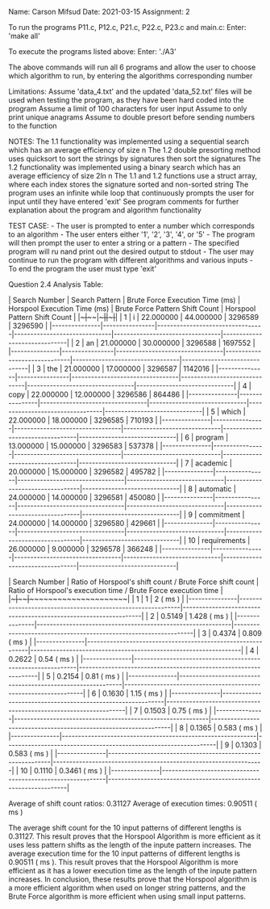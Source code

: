 Name: Carson Mifsud
Date: 2021-03-15
Assignment: 2

To run the programs P11.c, P12.c, P21.c, P22.c, P23.c and main.c:
Enter: 'make all'

To execute the programs listed above:
Enter: './A3'

The above commands will run all 6 programs and allow the user to
choose which algorithm to run, by entering the algorithms
corresponding number

Limitations:
Assume 'data_4.txt' and the updated 'data_52.txt' files will be used when testing the program, as they have been hard coded into the program
Assume a limit of 100 characters for user input
Assume to only print unique anagrams
Assume to double presort before sending numbers to the function

NOTES:
The 1.1 functionality was implemented using a sequential search which has an average efficiency of size n
The 1.2 double presorting method uses quicksort to sort the strings by signatures then sort the signatures
The 1.2 functionality was implemented using a binary search which has an average efficiency of size 2ln n
The 1.1 and 1.2 functions use a struct array, where each index stores the signature sorted and non-sorted string
The program uses an infinite while loop that continuously prompts the user for input until they have entered 'exit'
See program comments for further explanation about the program and algorithm functionality

TEST CASE:
    - The user is prompted to enter a number which corresponds to an algorithm
    - The user enters either '1', '2', '3', '4', or '5'
    - The program will then prompt the user to enter a string or a pattern
    - The specified program will ru nand print out the desired output to stdout
    - The user may continue to run the program with different algorithms and various inputs
    - To end the program the user must type 'exit'



Question 2.4 Analysis Table:

| Search Number | Search Pattern | Brute Force Execution Time (ms) | Horspool Execution Time (ms) | Brute Force Pattern Shift Count | Horspool Pattern Shift Count |
|~~~~~~~~~~~~~~~|~~~~~~~~~~~~~~~~|~~~~~~~~~~~~~~~~~~~~~~~~~~~~~~~~~|~~~~~~~~~~~~~~~~~~~~~~~~~~~~~~|~~~~~~~~~~~~~~~~~~~~~~~~~~~~~~~~~|~~~~~~~~~~~~~~~~~~~~~~~~~~~~~~|
|       1       |   i            |             22.000000           |           44.000000          |              3296589            |             3296590          |
|---------------|----------------|---------------------------------|------------------------------|---------------------------------|------------------------------|
|       2       |   an           |             21.000000           |           30.000000          |              3296588            |             1697552          |
|---------------|----------------|---------------------------------|------------------------------|---------------------------------|------------------------------|
|       3       |   the          |             21.000000           |           17.000000          |              3296587            |             1142016          |
|---------------|----------------|---------------------------------|------------------------------|---------------------------------|------------------------------|
|       4       |   copy         |             22.000000           |           12.000000          |              3296586            |             864486           |
|---------------|----------------|---------------------------------|------------------------------|---------------------------------|------------------------------|
|       5       |   which        |             22.000000           |           18.000000          |              3296585            |             710193           |
|---------------|----------------|---------------------------------|------------------------------|---------------------------------|------------------------------|
|       6       |   program      |             13.000000           |           15.000000          |              3296583            |             537378           |
|---------------|----------------|---------------------------------|------------------------------|---------------------------------|------------------------------|
|       7       |   academic     |             20.000000           |           15.000000          |              3296582            |             495782           |
|---------------|----------------|---------------------------------|------------------------------|---------------------------------|------------------------------|
|       8       |   automatic    |             24.000000           |           14.000000          |              3296581            |             450080           |
|---------------|----------------|---------------------------------|------------------------------|---------------------------------|------------------------------|
|       9       |   commitment   |             24.000000           |           14.000000          |              3296580            |             429661           |
|---------------|----------------|---------------------------------|------------------------------|---------------------------------|------------------------------|
|       10      |   requirements |             26.000000           |            9.000000          |              3296578            |             366248           |
|---------------|----------------|---------------------------------|------------------------------|---------------------------------|------------------------------|


| Search Number | Ratio of Horspool's shift count / Brute Force shift count  | Ratio of Horspool's execution time / Brute Force execution time |
|~~~~~~~~~~~~~~~|~~~~~~~~~~~~~~~~~~~~~~~~~~~~~~~~~~~~~~~~~~~~~~~~~~~~~~~~~~~~|~~~~~~~~~~~~~~~~~~~~~~~~~~~~~~~~~~~~~~~~~~~~~~~~~~~~~~~~~~~~~~~~~|
|       1       |                           1                                |                              2 ( ms )                           |
|---------------|------------------------------------------------------------|-----------------------------------------------------------------|
|       2       |                           0.5149                           |                              1.428 ( ms )                       |
|---------------|------------------------------------------------------------|-----------------------------------------------------------------|
|       3       |                           0.4374                           |                              0.809 ( ms )                       |
|---------------|------------------------------------------------------------|-----------------------------------------------------------------|
|       4       |                           0.2622                           |                              0.54 ( ms )                        |
|---------------|------------------------------------------------------------|-----------------------------------------------------------------|
|       5       |                           0.2154                           |                              0.81 ( ms )                        |
|---------------|------------------------------------------------------------|-----------------------------------------------------------------|
|       6       |                           0.1630                           |                              1.15 ( ms )                        |
|---------------|------------------------------------------------------------|-----------------------------------------------------------------|
|       7       |                           0.1503                           |                              0.75 ( ms )                        |
|---------------|------------------------------------------------------------|-----------------------------------------------------------------|
|       8       |                           0.1365                           |                              0.583 ( ms )                       |
|---------------|------------------------------------------------------------|-----------------------------------------------------------------|
|       9       |                           0.1303                           |                              0.583 ( ms )                       |
|---------------|------------------------------------------------------------|-----------------------------------------------------------------|
|       10      |                           0.1110                           |                              0.3461 ( ms )                      |
|---------------|------------------------------------------------------------|-----------------------------------------------------------------|

Average of shift count ratios: 0.31127
Average of execution times: 0.90511 ( ms )

The average shift count for the 10 input patterns of different lengths is 0.31127. This result proves that the Horspool Algorithm is more efficient as it uses less pattern shifts as the length of the inpute pattern increases. The average execution time for the 10 input patterns of different lengths is 0.90511 ( ms ).  This result proves that the Horspool Algorithm is more efficient as it has a lower execution time as the length of the inpute pattern increases. In conclusion, these results prove that the Horspool algorithm is a more efficient algorithm when used on longer string patterns, and the Brute Force algorithm is more efficient when using small input patterns.

